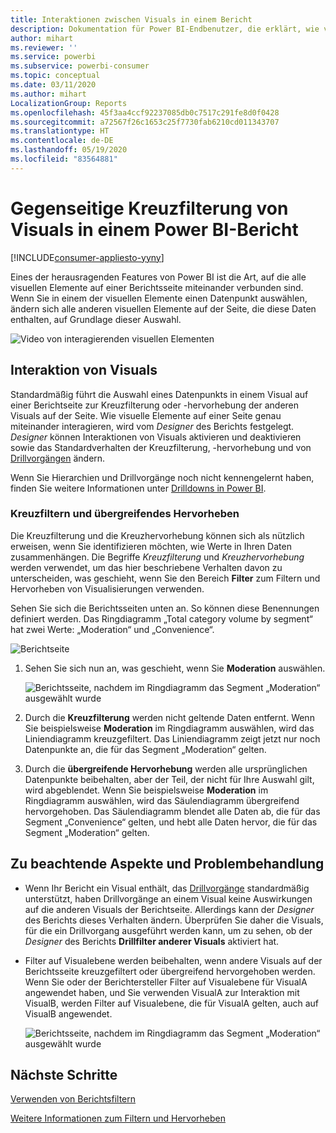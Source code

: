 ```yaml
---
title: Interaktionen zwischen Visuals in einem Bericht
description: Dokumentation für Power BI-Endbenutzer, die erklärt, wie visuelle Elemente auf einer Berichtsseite interagieren.
author: mihart
ms.reviewer: ''
ms.service: powerbi
ms.subservice: powerbi-consumer
ms.topic: conceptual
ms.date: 03/11/2020
ms.author: mihart
LocalizationGroup: Reports
ms.openlocfilehash: 45f3aa4ccf92237085db0c7517c291fe8d0f0428
ms.sourcegitcommit: a72567f26c1653c25f7730fab6210cd011343707
ms.translationtype: HT
ms.contentlocale: de-DE
ms.lasthandoff: 05/19/2020
ms.locfileid: "83564881"
---
```

# <a name="how-visuals-cross-filter-each-other-in-a-power-bi-report"></a>Gegenseitige Kreuzfilterung von Visuals in einem Power BI-Bericht

[!INCLUDE[consumer-appliesto-yyny](../includes/consumer-appliesto-yyny.md)]

Eines der herausragenden Features von Power BI ist die Art, auf die alle visuellen Elemente auf einer Berichtsseite miteinander verbunden sind. Wenn Sie in einem der visuellen Elemente einen Datenpunkt auswählen, ändern sich alle anderen visuellen Elemente auf der Seite, die diese Daten enthalten, auf Grundlage dieser Auswahl. 

![Video von interagierenden visuellen Elementen](media/end-user-interactions/interactions.gif)

## <a name="how-visuals-interact-with-each-other"></a>Interaktion von Visuals

Standardmäßig führt die Auswahl eines Datenpunkts in einem Visual auf einer Berichtseite zur Kreuzfilterung oder -hervorhebung der anderen Visuals auf der Seite. Wie visuelle Elemente auf einer Seite genau miteinander interagieren, wird vom *Designer* des Berichts festgelegt. *Designer* können Interaktionen von Visuals aktivieren und deaktivieren sowie das Standardverhalten der Kreuzfilterung, -hervorhebung und von [Drillvorgängen](end-user-drill.md) ändern. 

Wenn Sie Hierarchien und Drillvorgänge noch nicht kennengelernt haben, finden Sie weitere Informationen unter [Drilldowns in Power BI](end-user-drill.md). 

### <a name="cross-filtering-and-cross-highlighting"></a>Kreuzfiltern und übergreifendes Hervorheben

Die Kreuzfilterung und die Kreuzhervorhebung können sich als nützlich erweisen, wenn Sie identifizieren möchten, wie Werte in Ihren Daten zusammenhängen. Die Begriffe *Kreuzfilterung* und *Kreuzhervorhebung* werden verwendet, um das hier beschriebene Verhalten davon zu unterscheiden, was geschieht, wenn Sie den Bereich **Filter** zum Filtern und Hervorheben von Visualisierungen verwenden.  

Sehen Sie sich die Berichtsseiten unten an. So können diese Benennungen definiert werden. Das Ringdiagramm „Total category volume by segment“ hat zwei Werte: „Moderation“ und „Convenience“. 

![Berichtseite](media/end-user-interactions/power-bi-interactions-before.png)

1. Sehen Sie sich nun an, was geschieht, wenn Sie **Moderation** auswählen.

    ![Berichtsseite, nachdem im Ringdiagramm das Segment „Moderation“ ausgewählt wurde](media/end-user-interactions/power-bi-interactions-after.png)

2. Durch die **Kreuzfilterung** werden nicht geltende Daten entfernt. Wenn Sie beispielsweise **Moderation** im Ringdiagramm auswählen, wird das Liniendiagramm kreuzgefiltert. Das Liniendiagramm zeigt jetzt nur noch Datenpunkte an, die für das Segment „Moderation“ gelten. 

3. Durch die **übergreifende Hervorhebung** werden alle ursprünglichen Datenpunkte beibehalten, aber der Teil, der nicht für Ihre Auswahl gilt, wird abgeblendet. Wenn Sie beispielsweise **Moderation** im Ringdiagramm auswählen, wird das Säulendiagramm übergreifend hervorgehoben. Das Säulendiagramm blendet alle Daten ab, die für das Segment „Convenience“ gelten, und hebt alle Daten hervor, die für das Segment „Moderation“ gelten. 


## <a name="considerations-and-troubleshooting"></a>Zu beachtende Aspekte und Problembehandlung
- Wenn Ihr Bericht ein Visual enthält, das [Drillvorgänge](end-user-drill.md) standardmäßig unterstützt, haben Drillvorgänge an einem Visual keine Auswirkungen auf die anderen Visuals der Berichtseite. Allerdings kann der *Designer* des Berichts dieses Verhalten ändern. Überprüfen Sie daher die Visuals, für die ein Drillvorgang ausgeführt werden kann, um zu sehen, ob der *Designer* des Berichts **Drillfilter anderer Visuals** aktiviert hat.
    
- Filter auf Visualebene werden beibehalten, wenn andere Visuals auf der Berichtsseite kreuzgefiltert oder übergreifend hervorgehoben werden. Wenn Sie oder der Berichtersteller Filter auf Visualebene für VisualA angewendet haben, und Sie verwenden VisualA zur Interaktion mit VisualB, werden Filter auf Visualebene, die für VisualA gelten, auch auf VisualB angewendet.

    ![Berichtsseite, nachdem im Ringdiagramm das Segment „Moderation“ ausgewählt wurde](media/end-user-interactions/power-bi-visual-filters.png)

## <a name="next-steps"></a>Nächste Schritte
[Verwenden von Berichtsfiltern](../consumer/end-user-report-filter.md)


[Weitere Informationen zum Filtern und Hervorheben](end-user-report-filter.md)
